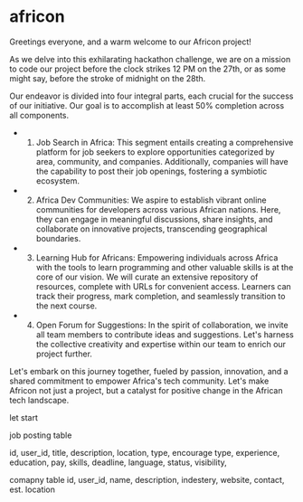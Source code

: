 # africon

Greetings everyone, and a warm welcome to our Africon project!

As we delve into this exhilarating hackathon challenge, we are on a mission to code our project before the clock strikes 12 PM on the 27th, or as some might say, before the stroke of midnight on the 28th.

Our endeavor is divided into four integral parts, each crucial for the success of our initiative. Our goal is to accomplish at least 50% completion across all components.

- 1. Job Search in Africa: This segment entails creating a comprehensive platform for job seekers to explore opportunities categorized by area, community, and companies. Additionally, companies will have the capability to post their job openings, fostering a symbiotic ecosystem.


- 2. Africa Dev Communities: We aspire to establish vibrant online communities for developers across various African nations. Here, they can engage in meaningful discussions, share insights, and collaborate on innovative projects, transcending geographical boundaries.

- 3. Learning Hub for Africans: Empowering individuals across Africa with the tools to learn programming and other valuable skills is at the core of our vision. We will curate an extensive repository of resources, complete with URLs for convenient access. Learners can track their progress, mark completion, and seamlessly transition to the next course.

     
- 4. Open Forum for Suggestions: In the spirit of collaboration, we invite all team members to contribute ideas and suggestions. Let's harness the collective creativity and expertise within our team to enrich our project further.
 
     
Let's embark on this journey together, fueled by passion, innovation, and a shared commitment to empower Africa's tech community. Let's make Africon not just a project, but a catalyst for positive change in the African tech landscape.

let start

job posting table

id, user_id, title, description, 
location, type, encourage type, 
experience, education, pay, skills, deadline, language, status, visibility, 

comapny table
id, user_id, name, description, indestery, website, contact, est. location